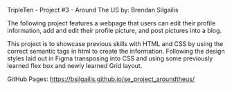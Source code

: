TripleTen - Project #3 - Around The US
by: Brendan Silgailis

The following project features a webpage that users can edit their profile information, add and edit their profile picture, and post pictures into a blog.

This project is to showcase previous skills with HTML and CSS by using the correct semantic tags in html to create the information.
Following the design styles laid out in Figma transposing into CSS and using some previously learned flex box and newly learned Grid layout.

GitHub Pages: https://bsilgailis.github.io/se_project_aroundtheus/

